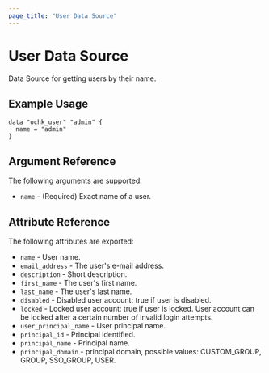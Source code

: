 ```yaml
---
page_title: "User Data Source"
---
```


# User Data Source

Data Source for getting users by their name. 

## Example Usage

```hcl
data "ochk_user" "admin" {
  name = "admin"
}
```

## Argument Reference

The following arguments are supported:

* `name` - (Required) Exact name of a user.

## Attribute Reference

The following attributes are exported:
 * `name` - User name. 
 * `email_address` - The user's e-mail address. 
 * `description` - Short description.
 * `first_name` - The user's first name. 
 * `last_name` - The user's last name. 
 * `disabled` - Disabled user account: true if user is disabled. 
 * `locked` - Locked user account: true if user is locked. User account can be locked after a certain number of invalid login attempts. 
 * `user_principal_name` - User principal name. 
 * `principal_id` - Principal identified. 
 * `principal_name` - Principal name. 
 * `principal_domain` - principal domain, possible values: CUSTOM_GROUP, GROUP, SSO_GROUP, USER. 
  
    
 
